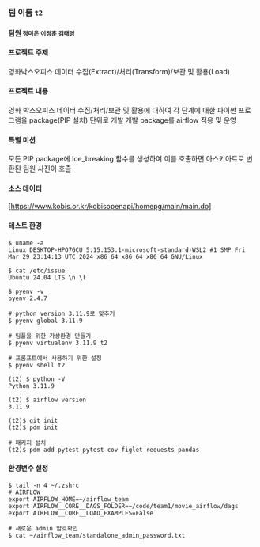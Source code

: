 
### 팀 이름 `t2`

#### 팀원 `정미은` `이정훈` `김태영`

#### 프로젝트 주제
영화박스오피스 데이터 수집(Extract)/처리(Transform)/보관 및 활용(Load)

#### 프로젝트 내용
영화 박스오피스 데이터 수집/처리/보관 및 활용에 대하여 
각 단계에 대한 파이썬 프로그램을 package(PIP 설치) 단위로  개발
개발 package를 airflow 적용 및 운영

#### 특별 미션
모든 PIP package에 Ice_breaking 함수를 생성하여 이를 호출하면 
아스키아트로 변환된 팀원 사진이 호출

#### 소스 데이터
[https://www.kobis.or.kr/kobisopenapi/homepg/main/main.do]

#### 테스트 환경
```
$ uname -a
Linux DESKTOP-HPO7GCU 5.15.153.1-microsoft-standard-WSL2 #1 SMP Fri Mar 29 23:14:13 UTC 2024 x86_64 x86_64 x86_64 GNU/Linux

$ cat /etc/issue
Ubuntu 24.04 LTS \n \l

$ pyenv -v
pyenv 2.4.7

# python version 3.11.9로 맞추기
$ pyenv global 3.11.9

# 팀플을 위한 가상환경 만들기
$ pyenv virtualenv 3.11.9 t2

# 프롬프트에서 사용하기 위한 설정
$ pyenv shell t2

(t2) $ python -V
Python 3.11.9

(t2) $ airflow version
3.11.9

(t2)$ git init
(t2)$ pdm init

# 패키지 설치
(t2)$ pdm add pytest pytest-cov figlet requests pandas
```

#### 환경변수 설정
```
$ tail -n 4 ~/.zshrc
# AIRFLOW
export AIRFLOW_HOME=~/airflow_team
export AIRFLOW__CORE__DAGS_FOLDER=~/code/team1/movie_airflow/dags
export AIRFLOW__CORE__LOAD_EXAMPLES=False

# 새로운 admin 암호확인
$ cat ~/airflow_team/standalone_admin_password.txt
```



